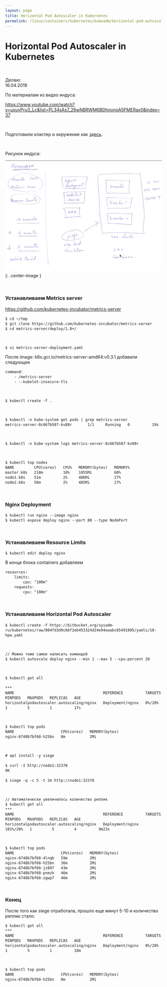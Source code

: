 ```yaml
---
layout: page
title: Horizontal Pod Autoscaler in Kubernetes
permalink: /linux/containers/kubernetes/kubeadm/horizontal-pod-autoscaler/
---
```


# Horizontal Pod Autoscaler in Kubernetes

<br/>

Делаю:  
16.04.2019

По материалам из видео индуса:

https://www.youtube.com/watch?v=uxuyPru3_Lc&list=PL34sAs7_26wNBRWM6BDhnonoA5FMERax0&index=37

<br/>

Подготовили кластер и окружение как <a href="/linux/containers/kubernetes/kubeadm/prepared-cluster/">здесь</a>.

<br/>

Рисунок индуса:

![Horizontal Pod Autoscaler](/img/linux/containers/kubernetes/kubeadm/Horizontal-Pod-Autoscaler.png "Horizontal Pod Autoscaler"){: .center-image }

<br/>

### Устанавливаем Metrics server

https://github.com/kubernetes-incubator/metrics-server

    $ cd ~/tmp
    $ git clone https://github.com/kubernetes-incubator/metrics-server
    $ cd metrics-server/deploy/1.8+/

<br/>

    $ vi metrics-server-deployment.yaml

После image: k8s.gcr.io/metrics-server-amd64:v0.3.1 добавили следующее

```
command:
    - /metrics-server
    - --kubelet-insecure-tls
```

<br/>

    $ kubectl create -f .

<br/>

    $ kubectl -n kube-system get pods | grep metrics-server
    metrics-server-8c667b587-kv88r       1/1     Running   0          19s

<br/>

    $ kubectl -n kube-system logs metrics-server-8c667b587-kv88r

<br/>

    $ kubectl top nodes
    NAME         CPU(cores)   CPU%   MEMORY(bytes)   MEMORY%
    master.k8s   218m         10%    1055Mi          60%
    node1.k8s    51m          2%     486Mi           27%
    node2.k8s    56m          2%     485Mi           27%

<br/>

### Nginx Deployment

    $ kubectl run nginx --image nginx
    $ kubectl expose deploy nginx --port 80 --type NodePort

<br/>

### Устанавливаем Resource Limits

    $ kubectl edit deploy nginx

В конце блока containers добавляем

```
resources:
    limits:
        cpu: "100m"
    requests:
        cpu: "100m"

```

<br/>

### Устанавливаем Horizontal Pod Autoscaler

    $ kubectl create -f https://bitbucket.org/sysadm-ru/kubernetes/raw/004fd3d9c66f2eb453324d24e94eaabc65491895/yamls/10-hpa.yaml

<br/>

    // Можно тоже самое написать командой
    $ kubectl autoscale deploy nginx --min 1 --max 5 --cpu-percent 20

<br/>

    $ kubectl get all

    ***
    NAME                                        REFERENCE          TARGETS   MINPODS   MAXPODS   REPLICAS   AGE
    horizontalpodautoscaler.autoscaling/nginx   Deployment/nginx   0%/20%    1         5         1          17s

<br/>

    $ kubectl top pods
    NAME                     CPU(cores)   MEMORY(bytes)
    nginx-6748b7bf68-h25bn   0m           2Mi

<br/>

    # apt install -y siege

    $ curl -I http://node1:32378
    OK

    $ siege -q -c 5 -t 2m http://node1:32378

<br/>

    // Автоматически увеличилось количество реплик
    $ kubectl get all
    ***
    NAME                                        REFERENCE          TARGETS    MINPODS   MAXPODS   REPLICAS   AGE
    horizontalpodautoscaler.autoscaling/nginx   Deployment/nginx   101%/20%   1         5         4          9m23s

<br/>

    $ kubectl top pods
    NAME                     CPU(cores)   MEMORY(bytes)
    nginx-6748b7bf68-4lnqb   59m          2Mi
    nginx-6748b7bf68-h25bn   36m          2Mi
    nginx-6748b7bf68-jz897   43m          2Mi
    nginx-6748b7bf68-pnmzh   46m          2Mi
    nginx-6748b7bf68-zgwp7   46m          2Mi

<br/>

### Конец

После того как siege отработала, прошло еще минут 5-10 и количество реплик стало:

    $ kubectl get all
    ***
    NAME                                        REFERENCE          TARGETS   MINPODS   MAXPODS   REPLICAS   AGE
    horizontalpodautoscaler.autoscaling/nginx   Deployment/nginx   0%/20%    1         5         1          18m

<br/>

    $ kubectl top pods
    NAME                     CPU(cores)   MEMORY(bytes)
    nginx-6748b7bf68-h25bn   0m           2Mi

